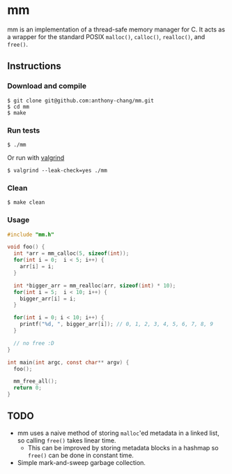 # mm
 mm is an implementation of a thread-safe memory manager for C. It acts as a wrapper for the standard POSIX `malloc()`, `calloc()`, `realloc()`, and `free()`.

 ## Instructions

 ### Download and compile
```
$ git clone git@github.com:anthony-chang/mm.git
$ cd mm
$ make
```
### Run tests
```
$ ./mm
```
Or run with [valgrind](https://www.valgrind.org/)
```
$ valgrind --leak-check=yes ./mm
```
### Clean
```
$ make clean
```



### Usage
```C
#include "mm.h"

void foo() {
  int *arr = mm_calloc(5, sizeof(int));
  for(int i = 0;  i < 5; i++) {
    arr[i] = i;
  }

  int *bigger_arr = mm_realloc(arr, sizeof(int) * 10);
  for(int i = 5;  i < 10; i++) {
    bigger_arr[i] = i;
  }

  for(int i = 0; i < 10; i++) {
    printf("%d, ", bigger_arr[i]); // 0, 1, 2, 3, 4, 5, 6, 7, 8, 9
  }

  // no free :D
}

int main(int argc, const char** argv) {
  foo();

  mm_free_all();
  return 0;
}

```

 ## TODO

 - mm uses a naive method of storing `malloc`'ed metadata in a linked list, so calling `free()` takes linear time.
   - This can be improved by storing metadata blocks in a hashmap so `free()` can be done in constant time.
 - Simple mark-and-sweep garbage collection.
